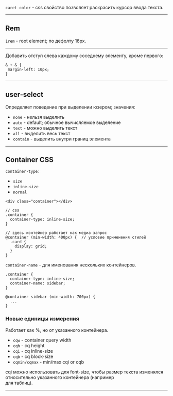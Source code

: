 `caret-color` - css свойство позволяет раскрасить курсор ввода текста.
___

## Rem

`1rem` - root element; по дефолту 16px.
___

Добавить отступ слева каждому соседнему элементу, кроме первого:

```
& + & {
 margin-left: 10px;
}
```
___

## user-select

Определяет поведение при выделении юзером; значения:  
- `none` - нельзя выделить
- `auto` - default; обычное вычисляемое выделение
- `text` - можно выделить текст
- `all` - выделить весь текст
- `contain` - выделить внутри границ элемента
___

## Container CSS

`container-type:`  
- `size`
- `inline-size`
- `normal`

```
<div class="container"></div>

// css
.container {
  container-type: inline-size;
}

// здесь контейнер работает как медиа запрос
@container (min-width: 400px) {  // условие применения стилей
  .card {
    display: grid;
  }
}
```

`container-name` - для именования нескольких контейнеров.

```
.container {
  container-type: inline-size;
  container-name: sidebar;
}

@container sidebar (min-width: 700px) {
  ...
}
```

### Новые единицы измерения

Работает как %, но от указанного контейнера.

- `cqw` - container query width
- `cqh` - cq height
- `cqi` - cq inline-size
- `cqb` - cq block-size
- `cqmin/cqmax` - min/max cqi or cqb

cqi можно использовать для font-size, чтобы размер текста изменялся относительно указанного контейнера (например  
для таблиц).
___


